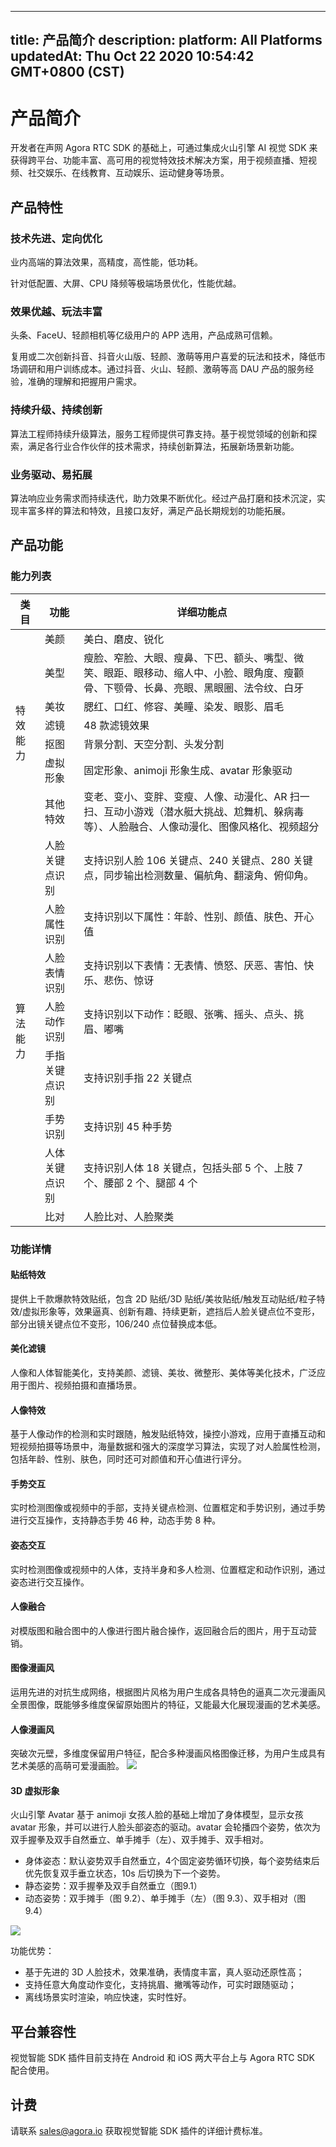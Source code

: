
---
title: 产品简介
description: 
platform: All Platforms
updatedAt: Thu Oct 22 2020 10:54:42 GMT+0800 (CST)
---
# 产品简介
开发者在声网 Agora RTC SDK 的基础上，可通过集成火山引擎 AI 视觉 SDK 来获得跨平台、功能丰富、高可用的视觉特效技术解决方案，用于视频直播、短视频、社交娱乐、在线教育、互动娱乐、运动健身等场景。

## 产品特性

### 技术先进、定向优化

业内高端的算法效果，高精度，高性能，低功耗。

针对低配置、大屏、CPU 降频等极端场景优化，性能优越。

### 效果优越、玩法丰富

头条、FaceU、轻颜相机等亿级用户的 APP 选用，产品成熟可信赖。

复用或二次创新抖音、抖音火山版、轻颜、激萌等用户喜爱的玩法和技术，降低市场调研和用户训练成本。通过抖音、火山、轻颜、激萌等高 DAU 产品的服务经验，准确的理解和把握用户需求。 

### 持续升级、持续创新

算法工程师持续升级算法，服务工程师提供可靠支持。基于视觉领域的创新和探索，满足各行业合作伙伴的技术需求，持续创新算法，拓展新场景新功能。 

### 业务驱动、易拓展

算法响应业务需求而持续迭代，助力效果不断优化。经过产品打磨和技术沉淀，实现丰富多样的算法和特效，且接口友好，满足产品长期规划的功能拓展。

## 产品功能

### 能力列表

<table>
<thead>
  <tr>
    <th>类目</th>
    <th>功能</th>
    <th>详细功能点</th>
  </tr>
</thead>
<tbody>
  <tr>
    <td rowspan="7">特效能力</td>
    <td>美颜</td>
    <td>美白、磨皮、锐化</td>
  </tr>
  <tr>
    <td>美型</td>
    <td>瘦脸、窄脸、大眼、瘦鼻、下巴、额头、嘴型、微笑、眼距、眼移动、缩人中、小脸、眼角度、瘦颧骨、下颚骨、长鼻、亮眼、黑眼圈、法令纹、白牙</td>
  </tr>
  <tr>
    <td>美妆</td>
    <td>腮红、口红、修容、美瞳、染发、眼影、眉毛</td>
  </tr>
  <tr>
    <td>滤镜</td>
    <td>48 款滤镜效果</td>
  </tr>
  <tr>
    <td>抠图</td>
    <td>背景分割、天空分割、头发分割</td>
  </tr>
  <tr>
    <td>虚拟形象</td>
    <td>固定形象、animoji 形象生成、avatar 形象驱动</td>
  </tr>
  <tr>
    <td>其他特效</td>
    <td>变老、变小、变胖、变瘦、人像、动漫化、AR 扫一扫、互动小游戏（潜水艇大挑战、尬舞机、躲病毒等）、人脸融合、人像动漫化、图像风格化、视频超分</td>
  </tr>
  <tr>
    <td rowspan="8">算法能力</td>
    <td>人脸关键点识别</td>
    <td>支持识别人脸 106 关键点、240 关键点、280 关键点，同步输出检测数量、偏航角、翻滚角、俯仰角。</td>
  </tr>
  <tr>
    <td>人脸属性识别</td>
    <td>支持识别以下属性：年龄、性别、颜值、肤色、开心值</td>
  </tr>
  <tr>
    <td>人脸表情识别</td>
    <td>支持识别以下表情：无表情、愤怒、厌恶、害怕、快乐、悲伤、惊讶</td>
  </tr>
  <tr>
    <td>人脸动作识别</td>
    <td>支持识别以下动作：眨眼、张嘴、摇头、点头、挑眉、嘟嘴</td>
  </tr>
  <tr>
    <td>手指关键点识别</td>
    <td>支持识别手指 22 关键点</td>
  </tr>
  <tr>
    <td>手势识别</td>
    <td>支持识别 45 种手势</td>
  </tr>
  <tr>
    <td>人体关键点识别</td>
    <td>支持识别人体 18 关键点，包括头部 5 个、上肢 7 个、腰部 2 个、腿部 4 个</td>
  </tr>
  <tr>
    <td>比对</td>
    <td>人脸比对、人脸聚类</td>
  </tr>
</tbody>
</table>

### 功能详情

#### **贴纸特效** 

提供上千款爆款特效贴纸，包含 2D 贴纸/3D 贴纸/美妆贴纸/触发互动贴纸/粒子特效/虚拟形象等，效果逼真、创新有趣、持续更新，遮挡后人脸关键点位不变形，部分出镜关键点位不变形，106/240 点位替换成本低。

#### **美化滤镜**

人像和人体智能美化，支持美颜、滤镜、美妆、微整形、美体等美化技术，广泛应用于图片、视频拍摄和直播场景。

#### **人像特效**

基于人像动作的检测和实时跟随，触发贴纸特效，操控小游戏，应用于直播互动和短视频拍摄等场景中，海量数据和强大的深度学习算法，实现了对人脸属性检测，包括年龄、性别、肤色，同时还可对颜值和开心值进行评分。


#### **手势交互**

实时检测图像或视频中的手部，支持关键点检测、位置框定和手势识别，通过手势进行交互操作，支持静态手势 46 种，动态手势 8 种。


#### **姿态交互**

实时检测图像或视频中的人体，支持半身和多人检测、位置框定和动作识别，通过姿态进行交互操作。


#### **人像融合**

对模版图和融合图中的人像进行图片融合操作，返回融合后的图片，用于互动营销。

#### **图像漫画风**

运用先进的对抗生成网络，根据图片风格为用户生成各具特色的逼真二次元漫画风全景图像，既能够多维度保留原始图片的特征，又能最大化展现漫画的艺术美感。

#### **人像漫画风**

突破次元壁，多维度保留用户特征，配合多种漫画风格图像迁移，为用户生成具有艺术美感的高萌可爱漫画脸。
![](https://web-cdn.agora.io/docs-files/1603193609129)



#### **3D 虚拟形象**

火山引擎 Avatar 基于 animoji 女孩人脸的基础上增加了身体模型，显示女孩 avatar 形象，并可以进行人脸头部姿态的驱动。avatar 会轮播四个姿势，依次为双手握拳及双手自然垂立、单手摊手（左）、双手摊手、双手相对。

- 身体姿态：默认姿势双手自然垂立，4个固定姿势循环切换，每个姿势结束后优先恢复双手垂立状态，10s 后切换为下一个姿势。 
- 静态姿势：双手握拳及双手自然垂立（图9.1）
- 动态姿势：双手摊手（图 9.2）、单手摊手（左）（图 9.3）、双手相对（图 9.4）

![](https://web-cdn.agora.io/docs-files/1603193618829)

功能优势：

- 基于先进的 3D 人脸技术，效果准确，表情度丰富，真人驱动还原性高；
- 支持任意大角度动作变化，支持挑眉、撇嘴等动作，可实时跟随驱动；
- 离线场景实时渲染，响应快速，实时性好。



## 平台兼容性

视觉智能 SDK 插件目前支持在 Android 和 iOS 两大平台上与 Agora RTC SDK 配合使用。

## 计费

请联系 [sales@agora.io](mailto:sales@agora.io) 获取视觉智能 SDK 插件的详细计费标准。
